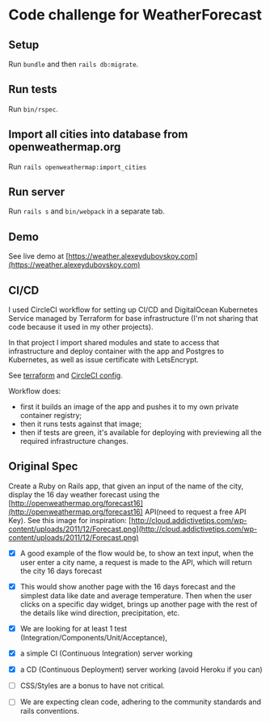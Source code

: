# Code challenge for WeatherForecast

## Setup

Run `bundle` and then `rails db:migrate`.

## Run tests

Run `bin/rspec`.

## Import all cities into database from openweathermap.org

Run `rails openweathermap:import_cities`

## Run server

Run `rails s` and `bin/webpack` in a separate tab.

## Demo

See live demo at [https://weather.alexeydubovskoy.com](https://weather.alexeydubovskoy.com)

## CI/CD

I used CircleCI workflow for setting up CI/CD and DigitalOcean Kubernetes Service managed by Terraform for base infrastructure  (I'm not sharing that code because it used in my other projects).

In that project I import shared modules and state to access that infrastructure and deploy container with the app and Postgres to Kubernetes, as well as issue certificate with LetsEncrypt.

See [terraform](https://github.com/dubadub/weather_forecast_challenge/tree/master/terraform) and [CircleCI config](https://github.com/dubadub/weather_forecast_challenge/blob/master/.circleci/config.yml).

Workflow does:

  * first it builds an image of the app and pushes it to my own private container registry;
  * then it runs tests against that image;
  * then if tests are green, it's available for deploying with previewing all the required infrastructure changes.

## Original Spec

Create a Ruby on Rails app, that given an input of the name of the city, display the 16 day weather forecast using the [http://openweathermap.org/forecast16](http://openweathermap.org/forecast16) API(need to request a free API Key). See this image for inspiration: [http://cloud.addictivetips.com/wp-content/uploads/2011/12/Forecast.png](http://cloud.addictivetips.com/wp-content/uploads/2011/12/Forecast.png)

- [x] A good example of the flow would be, to show an text input, when the user enter a city name, a request is made to the API, which will return the city 16 days forecast

- [x] This would show another page with the 16 days forecast and the simplest data like date and average temperature. Then when the user clicks on a specific day widget, brings up another page with the rest of the details like wind direction, precipitation, etc.

- [x] We are looking for at least 1 test (Integration/Components/Unit/Acceptance),
- [x] a simple CI (Continuous Integration) server working
- [x] a CD (Continuous Deployment) server working (avoid Heroku if you can)
- [ ] CSS/Styles are a bonus to have not critical.
- [ ] We are expecting clean code, adhering to the community standards and rails conventions.

